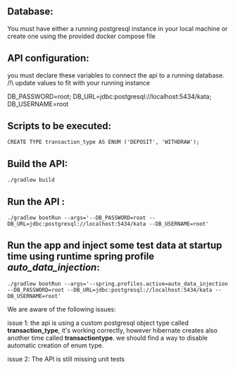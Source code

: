 ## Database: 

You must have either a running postgresql instance in your local machine or create one using the provided docker compose file

## API configuration:

you must declare these variables to connect the api to a running database. 
/!\ update values to fit with your running instance

DB_PASSWORD=root;
DB_URL=jdbc:postgresql://localhost:5434/kata;
DB_USERNAME=root

## Scripts to be executed:

`CREATE TYPE transaction_type AS ENUM ('DEPOSIT', 'WITHDRAW');`

## Build the API:

`./gradlew build` 

## Run the API :

`./gradlew bootRun --args='--DB_PASSWORD=root --DB_URL=jdbc:postgresql://localhost:5434/kata --DB_USERNAME=root'`

## Run the app and inject some test data at startup time using runtime spring profile **_auto_data_injection_**:

`./gradlew bootRun --args='--spring.profiles.active=auto_data_injection --DB_PASSWORD=root --DB_URL=jdbc:postgresql://localhost:5434/kata --DB_USERNAME=root'`

We are aware of the following issues:

issue 1: the api is using a custom postgresql object type called **transaction_type**,
it's working correctly, however hibernate creates also another time called **transactiontype**.
we should find a way to disable automatic creation of enum type.

issue 2: The API is still missing unit tests



